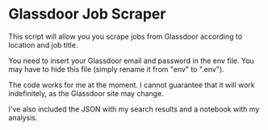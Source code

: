 # Glassdoor Job Scraper

This script will allow you you scrape jobs from Glassdoor according to location and job title. 

You need to insert your Glassdoor email and password in the env file. You may have to hide this file (simply rename it from "env" to ".env"). 

The code works for me at the moment. I cannot guarantee that it will work indefinitely, as the Glassdoor site may change. 

I've also included the JSON with my search results and a notebook with my analysis. 
